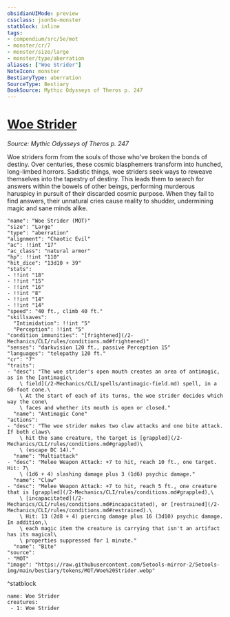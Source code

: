 ```yaml
---
obsidianUIMode: preview
cssclass: json5e-monster
statblock: inline
tags:
- compendium/src/5e/mot
- monster/cr/7
- monster/size/large
- monster/type/aberration
aliases: ["Woe Strider"]
NoteIcon: monster
BestiaryType: aberration
SourceType: Bestiary
BookSource: Mythic Odysseys of Theros p. 247
---
```

# [Woe Strider](2-Mechanics/CLI/bestiary/aberration/woe-strider-mot.md)
*Source: Mythic Odysseys of Theros p. 247*  

Woe striders form from the souls of those who've broken the bonds of destiny. Over centuries, these cosmic blasphemers transform into hunched, long-limbed horrors. Sadistic things, woe striders seek ways to reweave themselves into the tapestry of destiny. This leads them to search for answers within the bowels of other beings, performing murderous haruspicy in pursuit of their discarded cosmic purpose. When they fail to find answers, their unnatural cries cause reality to shudder, undermining magic and sane minds alike.

```statblock
"name": "Woe Strider (MOT)"
"size": "Large"
"type": "aberration"
"alignment": "Chaotic Evil"
"ac": !!int "17"
"ac_class": "natural armor"
"hp": !!int "110"
"hit_dice": "13d10 + 39"
"stats":
- !!int "18"
- !!int "15"
- !!int "16"
- !!int "8"
- !!int "14"
- !!int "14"
"speed": "40 ft., climb 40 ft."
"skillsaves":
  "Intimidation": !!int "5"
  "Perception": !!int "5"
"condition_immunities": "[frightened](/2-Mechanics/CLI/rules/conditions.md#frightened)"
"senses": "darkvision 120 ft., passive Perception 15"
"languages": "telepathy 120 ft."
"cr": "7"
"traits":
- "desc": "The woe strider's open mouth creates an area of antimagic, as in the [antimagic\
    \ field](/2-Mechanics/CLI/spells/antimagic-field.md) spell, in a 60-foot cone.\
    \ At the start of each of its turns, the woe strider decides which way the cone\
    \ faces and whether its mouth is open or closed."
  "name": "Antimagic Cone"
"actions":
- "desc": "The woe strider makes two claw attacks and one bite attack. If both claws\
    \ hit the same creature, the target is [grappled](/2-Mechanics/CLI/rules/conditions.md#grappled)\
    \ (escape DC 14)."
  "name": "Multiattack"
- "desc": "Melee Weapon Attack: +7 to hit, reach 10 ft., one target. Hit: 7\
    \ (1d6 + 4) slashing damage plus 3 (1d6) psychic damage."
  "name": "Claw"
- "desc": "Melee Weapon Attack: +7 to hit, reach 5 ft., one creature that is [grappled](/2-Mechanics/CLI/rules/conditions.md#grappled),\
    \ [incapacitated](/2-Mechanics/CLI/rules/conditions.md#incapacitated), or [restrained](/2-Mechanics/CLI/rules/conditions.md#restrained).\
    \ Hit: 13 (2d8 + 4) piercing damage plus 16 (3d10) psychic damage. In addition,\
    \ each magic item the creature is carrying that isn't an artifact has its magical\
    \ properties suppressed for 1 minute."
  "name": "Bite"
"source":
- "MOT"
"image": "https://raw.githubusercontent.com/5etools-mirror-2/5etools-img/main/bestiary/tokens/MOT/Woe%20Strider.webp"
```
^statblock

```encounter-table
name: Woe Strider
creatures:
 - 1: Woe Strider
```